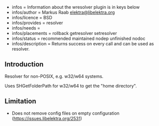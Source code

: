 - infos = Information about the wresolver plugin is in keys below
- infos/author = Markus Raab <elektra@libelektra.org>
- infos/licence = BSD
- infos/provides = resolver
- infos/needs =
- infos/placements = rollback getresolver setresolver
- infos/status = recommended maintained nodep unfinished nodoc
- infos/description = Returns success on every call and can be used as resolver.

## Introduction

Resolver for non-POSIX, e.g. w32/w64 systems.

Uses SHGetFolderPath for w32/w64 to get the "home directory".

## Limitation

- Does not remove config files on empty configuration
  (https://issues.libelektra.org/2531)
